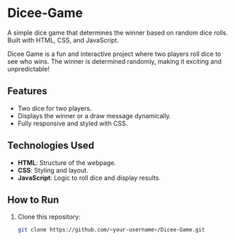 # Dicee-Game
A simple dice game that determines the winner based on random dice rolls. Built with HTML, CSS, and JavaScript.

Dicee Game is a fun and interactive project where two players roll dice to see who wins. The winner is determined randomly, making it exciting and unpredictable!

## Features
- Two dice for two players.
- Displays the winner or a draw message dynamically.
- Fully responsive and styled with CSS.

## Technologies Used
- **HTML**: Structure of the webpage.
- **CSS**: Styling and layout.
- **JavaScript**: Logic to roll dice and display results.

## How to Run
1. Clone this repository:
   ```bash
   git clone https://github.com/<your-username>/Dicee-Game.git
